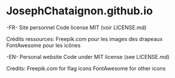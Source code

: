 # JosephChataignon.github.io

-FR- Site personnel
Code license MIT (voir LICENSE.md)

Crédits ressources:
Freepik.com pour les images des drapeaux
FontAwesome pour les icônes


-EN- Personal website
Code under MIT license (see LICENSE.md)

Credits:
Freepik.com for flag icons
FontAwesome for other icons

